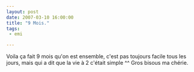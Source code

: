 ```yaml
---
layout: post
date: 2007-03-10 16:00:00
title: "9 Mois."
tags:
 - emi

---
```


Voila ça fait 9 mois qu'on est ensemble, c'est pas toujours facile tous les jours, mais qui a dit que la vie à 2 c'était simple ^^ Gros bisous ma chérie.
